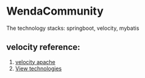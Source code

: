# WendaCommunity

The technology stacks: springboot, velocity, mybatis

## velocity reference:
1. [velocity apache](https://velocity.apache.org/)
2. [View technologies](https://docs.spring.io/spring/docs/3.0.0.M3/reference/html/ch17s04.html)
